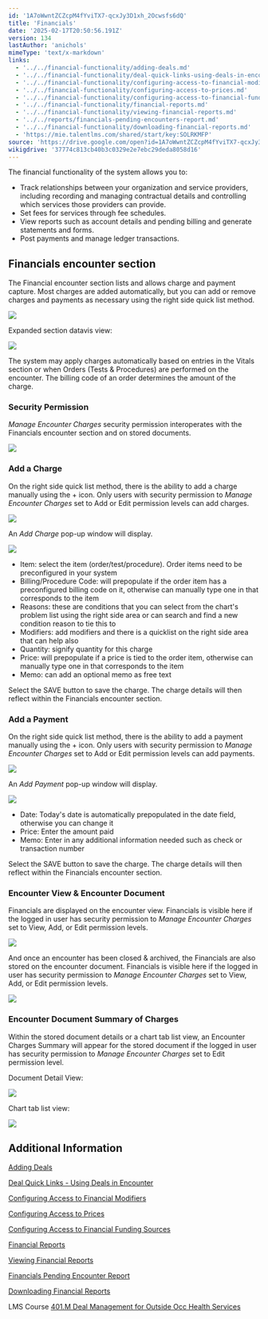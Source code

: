 ```yaml
---
id: '1A7oWwntZCZcpM4fYviTX7-qcxJy3D1xh_2Ocwsfs6dQ'
title: 'Financials'
date: '2025-02-17T20:50:56.191Z'
version: 134
lastAuthor: 'anichols'
mimeType: 'text/x-markdown'
links:
  - '../../financial-functionality/adding-deals.md'
  - '../../financial-functionality/deal-quick-links-using-deals-in-encounters.md'
  - '../../financial-functionality/configuring-access-to-financial-modifiers.md'
  - '../../financial-functionality/configuring-access-to-prices.md'
  - '../../financial-functionality/configuring-access-to-financial-funding-sources.md'
  - '../../financial-functionality/financial-reports.md'
  - '../../financial-functionality/viewing-financial-reports.md'
  - '../../reports/financials-pending-encounters-report.md'
  - '../../financial-functionality/downloading-financial-reports.md'
  - 'https://mie.talentlms.com/shared/start/key:SOLRKMFP'
source: 'https://drive.google.com/open?id=1A7oWwntZCZcpM4fYviTX7-qcxJy3D1xh_2Ocwsfs6dQ'
wikigdrive: '37774c813cb40b3c0329e2e7ebc29deda8058d16'
---
```

The financial functionality of the system allows you to:

* Track relationships between your organization and service providers, including recording and managing contractual details and controlling which services those providers can provide.
* Set fees for services through fee schedules.
* View reports such as account details and pending billing and generate statements and forms.
* Post payments and manage ledger transactions.

## Financials encounter section

The Financial encounter section lists and allows charge and payment capture.  Most charges are added automatically, but you can add or remove charges and payments as necessary using the right side quick list method.

![](../financials.assets/aa556c09344b84269e7a4116d5ac754d.png)

Expanded section datavis view:

![](../financials.assets/aab0ccfb37cd7196e18984a981590317.png)

The system may apply charges automatically based on entries in the Vitals section or when Orders (Tests & Procedures) are performed on the encounter.  The billing code of an order determines the amount of the charge.

### Security Permission

*Manage Encounter Charges* security permission interoperates with the Financials encounter section and on stored documents.

![](../financials.assets/8228bc3cb42e49cd497067562a2b3e0f.png)

### Add a Charge

On the right side quick list method, there is the ability to add a charge manually using the + icon. Only users with security permission to *Manage Encounter Charges* set to Add or Edit permission levels can add charges.

![](../financials.assets/91d6da11d3f6a324fdadeb48795dce93.png)

An *Add Charge* pop-up window will display.

![](../financials.assets/4d8d85fce108edb60e34f7bd300d78f9.png)

* Item: select the item (order/test/procedure).  Order items need to be preconfigured in your system
* Billing/Procedure Code: will prepopulate if the order item has a preconfigured billing code on it, otherwise can manually type one in that corresponds to the item
* Reasons: these are conditions that you can select from the chart's problem list using the right side area or can search and find a new condition reason to tie this to
* Modifiers: add modifiers and there is a quicklist on the right side area that can help also
* Quantity: signify quantity for this charge
* Price: will prepopulate if a price is tied to the order item, otherwise can manually type one in that corresponds to the item
* Memo: can add an optional memo as free text

Select the SAVE button to save the charge.  The charge details will then reflect within the Financials encounter section.

### Add a Payment

On the right side quick list method, there is the ability to add a payment manually using the + icon.  Only users with security permission to *Manage Encounter Charges* set to Add or Edit permission levels can add payments.

![](../financials.assets/29cb4fe5283491d472057fa354574a72.png)

An *Add Payment* pop-up window will display.

![](../financials.assets/ba4c9732fb10e2d13eb738b019e2466b.png)

* Date: Today's date is automatically prepopulated in the date field, otherwise you can change it
* Price: Enter the amount paid
* Memo: Enter in any additional information needed such as check or transaction number

Select the SAVE button to save the charge.  The charge details will then reflect within the Financials encounter section.

### Encounter View & Encounter Document

Financials are displayed on the encounter view. Financials is visible here if the logged in user has security permission to *Manage Encounter Charges* set to View, Add, or Edit permission levels.

![](../financials.assets/1b216f0637917fe772823d14ae7e884f.png)

And once an encounter has been closed & archived, the Financials are also stored on the encounter document.  Financials is visible here if the logged in user has security permission to *Manage Encounter Charges* set to View, Add, or Edit permission levels.

![](../financials.assets/a208fbabb7cabf1db0721f20c72be914.png)

### Encounter Document Summary of Charges

Within the stored document details or a chart tab list view, an Encounter Charges Summary will appear for the stored document if the logged in user has security permission to *Manage Encounter Charges* set to Edit permission level.

Document Detail View:

![](../financials.assets/a2220dd40c21906e936db4c6726de17b.png)

Chart tab list view:

![](../financials.assets/03de47ada1954d5e9525d167da16671b.png)

## Additional Information

[Adding Deals](../../financial-functionality/adding-deals.md)

[Deal Quick Links - Using Deals in Encounter](../../financial-functionality/deal-quick-links-using-deals-in-encounters.md#creating-orders-in-charts-from-a-deal)

[Configuring Access to Financial Modifiers](../../financial-functionality/configuring-access-to-financial-modifiers.md)

[Configuring Access to Prices](../../financial-functionality/configuring-access-to-prices.md)

[Configuring Access to Financial Funding Sources](../../financial-functionality/configuring-access-to-financial-funding-sources.md)

[Financial Reports](../../financial-functionality/financial-reports.md)

[Viewing Financial Reports](../../financial-functionality/viewing-financial-reports.md)

[Financials Pending Encounter Report](../../reports/financials-pending-encounters-report.md)

[Downloading Financial Reports](../../financial-functionality/downloading-financial-reports.md)

LMS Course [401.M Deal Management for Outside Occ Health Services](https://mie.talentlms.com/shared/start/key:SOLRKMFP)
